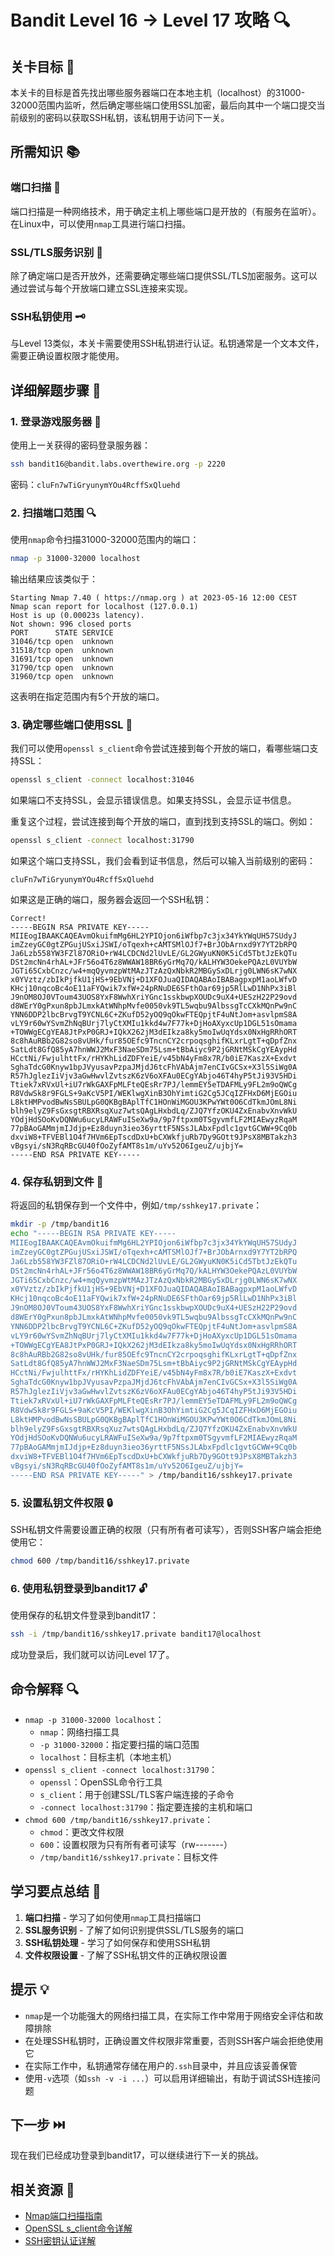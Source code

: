 # Bandit Level 16 → Level 17 攻略 🔍

## 关卡目标 🎯

本关卡的目标是首先找出哪些服务器端口在本地主机（localhost）的31000-32000范围内监听，然后确定哪些端口使用SSL加密，最后向其中一个端口提交当前级别的密码以获取SSH私钥，该私钥用于访问下一关。

## 所需知识 📚

### 端口扫描 🔎

端口扫描是一种网络技术，用于确定主机上哪些端口是开放的（有服务在监听）。在Linux中，可以使用`nmap`工具进行端口扫描。

### SSL/TLS服务识别 🔐

除了确定端口是否开放外，还需要确定哪些端口提供SSL/TLS加密服务。这可以通过尝试与每个开放端口建立SSL连接来实现。

### SSH私钥使用 🗝️

与Level 13类似，本关卡需要使用SSH私钥进行认证。私钥通常是一个文本文件，需要正确设置权限才能使用。

## 详细解题步骤 📝

### 1. 登录游戏服务器 🔐

使用上一关获得的密码登录服务器：

```bash
ssh bandit16@bandit.labs.overthewire.org -p 2220
```

密码：`cluFn7wTiGryunymYOu4RcffSxQluehd`

### 2. 扫描端口范围 🔍

使用`nmap`命令扫描31000-32000范围内的端口：

```bash
nmap -p 31000-32000 localhost
```

输出结果应该类似于：

```
Starting Nmap 7.40 ( https://nmap.org ) at 2023-05-16 12:00 CEST
Nmap scan report for localhost (127.0.0.1)
Host is up (0.00023s latency).
Not shown: 996 closed ports
PORT      STATE SERVICE
31046/tcp open  unknown
31518/tcp open  unknown
31691/tcp open  unknown
31790/tcp open  unknown
31960/tcp open  unknown
```

这表明在指定范围内有5个开放的端口。

### 3. 确定哪些端口使用SSL 🔐

我们可以使用`openssl s_client`命令尝试连接到每个开放的端口，看哪些端口支持SSL：

```bash
openssl s_client -connect localhost:31046
```

如果端口不支持SSL，会显示错误信息。如果支持SSL，会显示证书信息。

重复这个过程，尝试连接到每个开放的端口，直到找到支持SSL的端口。例如：

```bash
openssl s_client -connect localhost:31790
```

如果这个端口支持SSL，我们会看到证书信息，然后可以输入当前级别的密码：

```
cluFn7wTiGryunymYOu4RcffSxQluehd
```

如果这是正确的端口，服务器会返回一个SSH私钥：

```
Correct!
-----BEGIN RSA PRIVATE KEY-----
MIIEogIBAAKCAQEAvmOkuifmMg6HL2YPIOjon6iWfbp7c3jx34YkYWqUH57SUdyJ
imZzeyGC0gtZPGujUSxiJSWI/oTqexh+cAMTSMlOJf7+BrJObArnxd9Y7YT2bRPQ
Ja6Lzb558YW3FZl87ORiO+rW4LCDCNd2lUvLE/GL2GWyuKN0K5iCd5TbtJzEkQTu
DSt2mcNn4rhAL+JFr56o4T6z8WWAW18BR6yGrMq7Q/kALHYW3OekePQAzL0VUYbW
JGTi65CxbCnzc/w4+mqQyvmzpWtMAzJTzAzQxNbkR2MBGySxDLrjg0LWN6sK7wNX
x0YVztz/zbIkPjfkU1jHS+9EbVNj+D1XFOJuaQIDAQABAoIBABagpxpM1aoLWfvD
KHcj10nqcoBc4oE11aFYQwik7xfW+24pRNuDE6SFthOar69jp5RlLwD1NhPx3iBl
J9nOM8OJ0VToum43UOS8YxF8WwhXriYGnc1sskbwpXOUDc9uX4+UESzH22P29ovd
d8WErY0gPxun8pbJLmxkAtWNhpMvfe0050vk9TL5wqbu9AlbssgTcCXkMQnPw9nC
YNN6DDP2lbcBrvgT9YCNL6C+ZKufD52yOQ9qOkwFTEQpjtF4uNtJom+asvlpmS8A
vLY9r60wYSvmZhNqBUrj7lyCtXMIu1kkd4w7F77k+DjHoAXyxcUp1DGL51sOmama
+TOWWgECgYEA8JtPxP0GRJ+IQkX262jM3dEIkza8ky5moIwUqYdsx0NxHgRRhORT
8c8hAuRBb2G82so8vUHk/fur85OEfc9TncnCY2crpoqsghifKLxrLgtT+qDpfZnx
SatLdt8GfQ85yA7hnWWJ2MxF3NaeSDm75Lsm+tBbAiyc9P2jGRNtMSkCgYEAypHd
HCctNi/FwjulhttFx/rHYKhLidZDFYeiE/v45bN4yFm8x7R/b0iE7KaszX+Exdvt
SghaTdcG0Knyw1bpJVyusavPzpaJMjdJ6tcFhVAbAjm7enCIvGCSx+X3l5SiWg0A
R57hJglezIiVjv3aGwHwvlZvtszK6zV6oXFAu0ECgYAbjo46T4hyP5tJi93V5HDi
Ttiek7xRVxUl+iU7rWkGAXFpMLFteQEsRr7PJ/lemmEY5eTDAFMLy9FL2m9oQWCg
R8VdwSk8r9FGLS+9aKcV5PI/WEKlwgXinB3OhYimtiG2Cg5JCqIZFHxD6MjEGOiu
L8ktHMPvodBwNsSBULpG0QKBgBAplTfC1HOnWiMGOU3KPwYWt0O6CdTkmJOmL8Ni
blh9elyZ9FsGxsgtRBXRsqXuz7wtsQAgLHxbdLq/ZJQ7YfzOKU4ZxEnabvXnvWkU
YOdjHdSOoKvDQNWu6ucyLRAWFuISeXw9a/9p7ftpxm0TSgyvmfLF2MIAEwyzRqaM
77pBAoGAMmjmIJdjp+Ez8duyn3ieo36yrttF5NSsJLAbxFpdlc1gvtGCWW+9Cq0b
dxviW8+TFVEBl1O4f7HVm6EpTscdDxU+bCXWkfjuRb7Dy9GOtt9JPsX8MBTakzh3
vBgsyi/sN3RqRBcGU40fOoZyfAMT8s1m/uYv52O6IgeuZ/ujbjY=
-----END RSA PRIVATE KEY-----
```

### 4. 保存私钥到文件 💾

将返回的私钥保存到一个文件中，例如`/tmp/sshkey17.private`：

```bash
mkdir -p /tmp/bandit16
echo "-----BEGIN RSA PRIVATE KEY-----
MIIEogIBAAKCAQEAvmOkuifmMg6HL2YPIOjon6iWfbp7c3jx34YkYWqUH57SUdyJ
imZzeyGC0gtZPGujUSxiJSWI/oTqexh+cAMTSMlOJf7+BrJObArnxd9Y7YT2bRPQ
Ja6Lzb558YW3FZl87ORiO+rW4LCDCNd2lUvLE/GL2GWyuKN0K5iCd5TbtJzEkQTu
DSt2mcNn4rhAL+JFr56o4T6z8WWAW18BR6yGrMq7Q/kALHYW3OekePQAzL0VUYbW
JGTi65CxbCnzc/w4+mqQyvmzpWtMAzJTzAzQxNbkR2MBGySxDLrjg0LWN6sK7wNX
x0YVztz/zbIkPjfkU1jHS+9EbVNj+D1XFOJuaQIDAQABAoIBABagpxpM1aoLWfvD
KHcj10nqcoBc4oE11aFYQwik7xfW+24pRNuDE6SFthOar69jp5RlLwD1NhPx3iBl
J9nOM8OJ0VToum43UOS8YxF8WwhXriYGnc1sskbwpXOUDc9uX4+UESzH22P29ovd
d8WErY0gPxun8pbJLmxkAtWNhpMvfe0050vk9TL5wqbu9AlbssgTcCXkMQnPw9nC
YNN6DDP2lbcBrvgT9YCNL6C+ZKufD52yOQ9qOkwFTEQpjtF4uNtJom+asvlpmS8A
vLY9r60wYSvmZhNqBUrj7lyCtXMIu1kkd4w7F77k+DjHoAXyxcUp1DGL51sOmama
+TOWWgECgYEA8JtPxP0GRJ+IQkX262jM3dEIkza8ky5moIwUqYdsx0NxHgRRhORT
8c8hAuRBb2G82so8vUHk/fur85OEfc9TncnCY2crpoqsghifKLxrLgtT+qDpfZnx
SatLdt8GfQ85yA7hnWWJ2MxF3NaeSDm75Lsm+tBbAiyc9P2jGRNtMSkCgYEAypHd
HCctNi/FwjulhttFx/rHYKhLidZDFYeiE/v45bN4yFm8x7R/b0iE7KaszX+Exdvt
SghaTdcG0Knyw1bpJVyusavPzpaJMjdJ6tcFhVAbAjm7enCIvGCSx+X3l5SiWg0A
R57hJglezIiVjv3aGwHwvlZvtszK6zV6oXFAu0ECgYAbjo46T4hyP5tJi93V5HDi
Ttiek7xRVxUl+iU7rWkGAXFpMLFteQEsRr7PJ/lemmEY5eTDAFMLy9FL2m9oQWCg
R8VdwSk8r9FGLS+9aKcV5PI/WEKlwgXinB3OhYimtiG2Cg5JCqIZFHxD6MjEGOiu
L8ktHMPvodBwNsSBULpG0QKBgBAplTfC1HOnWiMGOU3KPwYWt0O6CdTkmJOmL8Ni
blh9elyZ9FsGxsgtRBXRsqXuz7wtsQAgLHxbdLq/ZJQ7YfzOKU4ZxEnabvXnvWkU
YOdjHdSOoKvDQNWu6ucyLRAWFuISeXw9a/9p7ftpxm0TSgyvmfLF2MIAEwyzRqaM
77pBAoGAMmjmIJdjp+Ez8duyn3ieo36yrttF5NSsJLAbxFpdlc1gvtGCWW+9Cq0b
dxviW8+TFVEBl1O4f7HVm6EpTscdDxU+bCXWkfjuRb7Dy9GOtt9JPsX8MBTakzh3
vBgsyi/sN3RqRBcGU40fOoZyfAMT8s1m/uYv52O6IgeuZ/ujbjY=
-----END RSA PRIVATE KEY-----" > /tmp/bandit16/sshkey17.private
```

### 5. 设置私钥文件权限 🔒

SSH私钥文件需要设置正确的权限（只有所有者可读写），否则SSH客户端会拒绝使用它：

```bash
chmod 600 /tmp/bandit16/sshkey17.private
```

### 6. 使用私钥登录到bandit17 🔓

使用保存的私钥文件登录到bandit17：

```bash
ssh -i /tmp/bandit16/sshkey17.private bandit17@localhost
```

成功登录后，我们就可以访问Level 17了。

## 命令解释 🔍

- `nmap -p 31000-32000 localhost`：
  - `nmap`：网络扫描工具
  - `-p 31000-32000`：指定要扫描的端口范围
  - `localhost`：目标主机（本地主机）
- `openssl s_client -connect localhost:31790`：
  - `openssl`：OpenSSL命令行工具
  - `s_client`：用于创建SSL/TLS客户端连接的子命令
  - `-connect localhost:31790`：指定要连接的主机和端口
- `chmod 600 /tmp/bandit16/sshkey17.private`：
  - `chmod`：更改文件权限
  - `600`：设置权限为只有所有者可读写（rw-------）
  - `/tmp/bandit16/sshkey17.private`：目标文件

## 学习要点总结 📌

1. **端口扫描** - 学习了如何使用`nmap`工具扫描端口
2. **SSL服务识别** - 了解了如何识别提供SSL/TLS服务的端口
3. **SSH私钥处理** - 学习了如何保存和使用SSH私钥
4. **文件权限设置** - 了解了SSH私钥文件的正确权限设置

## 提示 💡

- `nmap`是一个功能强大的网络扫描工具，在实际工作中常用于网络安全评估和故障排除
- 在处理SSH私钥时，正确设置文件权限非常重要，否则SSH客户端会拒绝使用它
- 在实际工作中，私钥通常存储在用户的`.ssh`目录中，并且应该妥善保管
- 使用`-v`选项（如`ssh -v -i ...`）可以启用详细输出，有助于调试SSH连接问题

## 下一步 ⏭️

现在我们已经成功登录到bandit17，可以继续进行下一关的挑战。

## 相关资源 🔗

- [Nmap端口扫描指南](./resource/level_17/Nmap端口扫描指南.md)
- [OpenSSL s_client命令详解](./resource/level_17/OpenSSL_s_client命令详解.md)
- [SSH密钥认证详解](./resource/level_17/SSH密钥认证详解.md)
